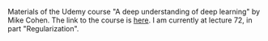 Materials of the Udemy course "A deep understanding of deep learning" by Mike Cohen. The link to the course is [here](https://www.udemy.com/share/104Ylw3@CmdQwXdWm32M4Js3gLq4u3kAN7jj4wcm4TDdFsw6_rIQglhXlLMj5BgCXfzsw6p4/). I am currently at lecture 72, in part "Regularization".